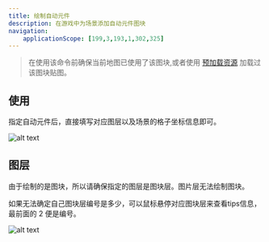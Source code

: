 ```yaml
---
title: 绘制自动元件
description: 在游戏中为场景添加自动元件图块
navigation:
    applicationScope: [199,3,193,1,302,325]
---
```


> 在使用该命令前确保当前地图已使用了该图块,或者使用 [预加载资源](../images/preloadingandunloadingresources) 加载过该图块贴图。

## 使用

指定自动元件后，直接填写对应图层以及场景的格子坐标信息即可。

![alt text](https://cdn.gcw.wiki/gcw/image/zh_hans/commands/scene/drawautotitle/image.png)

## 图层

由于绘制的是图块，所以请确保指定的图层是图块层。图片层无法绘制图块。

如果无法确定自己图块层编号是多少，可以鼠标悬停对应图块层来查看tips信息，最前面的 2 便是编号。

![alt text](https://cdn.gcw.wiki/gcw/image/zh_hans/commands/scene/drawautotitle/image-1.png)
